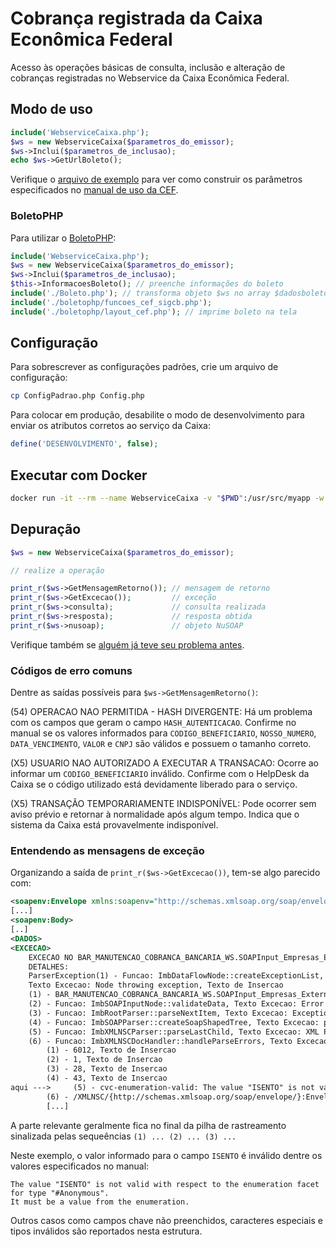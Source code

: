 # Cobrança registrada da Caixa Econômica Federal

Acesso às operações básicas de consulta, inclusão e alteração
de cobranças registradas no Webservice da Caixa Econômica Federal.

## Modo de uso

```php
include('WebserviceCaixa.php');
$ws = new WebserviceCaixa($parametros_do_emissor);
$ws->Inclui($parametros_de_inclusao);
echo $ws->GetUrlBoleto();
```

Verifique o [arquivo de exemplo](Exemplo.php) para ver como construir
os parâmetros especificados no [manual de uso da CEF](http://www.caixa.gov.br/Downloads/cobranca-caixa/Manual_Leiaute_Webservice.pdf).

### BoletoPHP

Para utilizar o [BoletoPHP](https://github.com/CobreGratis/boletophp):

```php
include('WebserviceCaixa.php');
$ws = new WebserviceCaixa($parametros_do_emissor);
$ws->Inclui($parametros_de_inclusao);
$this->InformacoesBoleto(); // preenche informações do boleto
include('./Boleto.php'); // transforma objeto $ws no array $dadosboleto
include('./boletophp/funcoes_cef_sigcb.php');
include('./boletophp/layout_cef.php'); // imprime boleto na tela
```

## Configuração

Para sobrescrever as configurações padrões, crie um arquivo de configuração:

```sh
cp ConfigPadrao.php Config.php
```

Para colocar em produção, desabilite o modo de desenvolvimento para enviar
os atributos corretos ao serviço da Caixa:

```php
define('DESENVOLVIMENTO', false);
```

## Executar com Docker

```sh
docker run -it --rm --name WebserviceCaixa -v "$PWD":/usr/src/myapp -w /usr/src/myapp php:5-alpine php Exemplo.php
```

## Depuração

```php
$ws = new WebserviceCaixa($parametros_do_emissor);

// realize a operação

print_r($ws->GetMensagemRetorno()); // mensagem de retorno
print_r($ws->GetExcecao());         // exceção
print_r($ws->consulta);             // consulta realizada
print_r($ws->resposta);             // resposta obtida
print_r($ws->nusoap);               // objeto NuSOAP
```

Verifique também se [alguém já teve seu problema antes](https://github.com/vmassuchetto/WebserviceCaixa/issues?q=is%3Aissue+is%3Aclosed).

### Códigos de erro comuns

Dentre as saídas possíveis para `$ws->GetMensagemRetorno()`:

(54) OPERACAO NAO PERMITIDA - HASH DIVERGENTE: Há um problema com os
campos que geram o campo `HASH_AUTENTICACAO`. Confirme no manual se os
valores informados para `CODIGO_BENEFICIARIO`, `NOSSO_NUMERO`,
`DATA_VENCIMENTO`, `VALOR` e `CNPJ` são válidos e possuem o tamanho correto.

(X5) USUARIO NAO AUTORIZADO A EXECUTAR A TRANSACAO: Ocorre ao informar
um `CODIGO_BENEFICIARIO` inválido. Confirme com o HelpDesk da Caixa se o
código utilizado está devidamente liberado para o serviço.

(X5) TRANSAÇÃO TEMPORARIAMENTE INDISPONÍVEL: Pode ocorrer sem aviso
prévio e retornar à normalidade após algum tempo. Indica que o sistema da
Caixa está provavelmente indisponível.

### Entendendo as mensagens de exceção

Organizando a saída de `print_r($ws->GetExcecao())`, tem-se algo parecido com:

```xml
<soapenv:Envelope xmlns:soapenv="http://schemas.xmlsoap.org/soap/envelope/">
[...]
<soapenv:Body>
[..]
<DADOS>
<EXCECAO>
    EXCECAO NO BAR_MANUTENCAO_COBRANCA_BANCARIA_WS.SOAPInput_Empresas_Externas.
    DETALHES:
    ParserException(1) - Funcao: ImbDataFlowNode::createExceptionList,
    Texto Excecao: Node throwing exception, Texto de Insercao
    (1) - BAR_MANUTENCAO_COBRANCA_BANCARIA_WS.SOAPInput_Empresas_Externas.ParserException
    (2) - Funcao: ImbSOAPInputNode::validateData, Texto Excecao: Error occurred in ImbSOAPInputHelper::validateSOAPInput(), Texto de Insercao(1) - BAR_MANUTENCAO_COBRANCA_BANCARIA_WS.SOAPInput_Empresas_Externas.ParserException
    (3) - Funcao: ImbRootParser::parseNextItem, Texto Excecao: Exception whilst parsing.ParserException
    (4) - Funcao: ImbSOAPParser::createSoapShapedTree, Texto Excecao: problem creating SOAP tree from bitstream.ParserException
    (5) - Funcao: ImbXMLNSCParser::parseLastChild, Texto Excecao: XML Parsing Errors have occurred.ParserException
    (6) - Funcao: ImbXMLNSCDocHandler::handleParseErrors, Texto Excecao: A schema validation error has occurred while parsing the XML document, Texto de Insercao
        (1) - 6012, Texto de Insercao
        (2) - 1, Texto de Insercao
        (3) - 28, Texto de Insercao
        (4) - 43, Texto de Insercao
aqui --->     (5) - cvc-enumeration-valid: The value "ISENTO" is not valid with respect to the enumeration facet for type "#Anonymous". It must be a value from the enumeration., Texto de Insercao
        (6) - /XMLNSC/{http://schemas.xmlsoap.org/soap/envelope/}:Envelope/{http://schemas.xmlsoap.org/soap/envelope/}:Body/{http://caixa.gov.br/sibar/manutencao_cobranca_bancaria/boleto/externo}:SERVICO_ENTRADA/DADOS/INCLUI_BOLETO/TITULO/JUROS_MORA/TIPO.
        [...]
```

A parte relevante geralmente fica no final da pilha de rastreamento sinalizada
pelas sequeências `(1) ... (2) ... (3) ...`

Neste exemplo, o valor informado para o campo `ISENTO` é inválido dentre
os valores especificados no manual:

    The value "ISENTO" is not valid with respect to the enumeration facet for type "#Anonymous".
    It must be a value from the enumeration.

Outros casos como campos chave não preenchidos, caracteres especiais e
tipos inválidos são reportados nesta estrutura.

